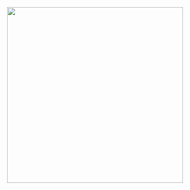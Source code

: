 <p align="center"> <img src=https://i.postimg.cc/P5NfGQDt/4229cc8e158821aa51780d2af8f174db.jpg width=400>
